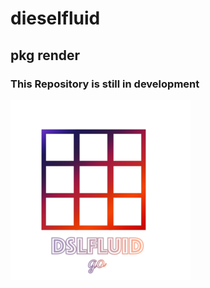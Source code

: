 # dieselfluid
## pkg render

### This Repository is still in development

![DieselFluid Go Logo](logo.png?raw=true "DieselFluid Go")


